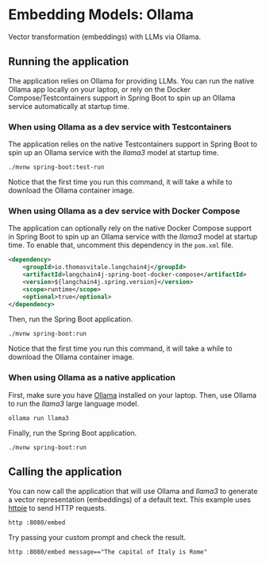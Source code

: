 # Embedding Models: Ollama

Vector transformation (embeddings) with LLMs via Ollama.

## Running the application

The application relies on Ollama for providing LLMs. You can run the native Ollama app locally on your laptop,
or rely on the Docker Compose/Testcontainers support in Spring Boot to spin up an Ollama service automatically
at startup time.

### When using Ollama as a dev service with Testcontainers

The application relies on the native Testcontainers support in Spring Boot to spin up an Ollama service
with the _llama3_ model at startup time.

```shell
./mvnw spring-boot:test-run
```

Notice that the first time you run this command, it will take a while to download the Ollama container image.

### When using Ollama as a dev service with Docker Compose

The application can optionally rely on the native Docker Compose support in Spring Boot to spin up
an Ollama service with the _llama3_ model at startup time. To enable that, uncomment this dependency
in the `pom.xml` file.

```xml
<dependency>
    <groupId>io.thomasvitale.langchain4j</groupId>
    <artifactId>langchain4j-spring-boot-docker-compose</artifactId>
    <version>${langchain4j.spring.version}</version>
    <scope>runtime</scope>
    <optional>true</optional>
</dependency>
```

Then, run the Spring Boot application.

```shell
./mvnw spring-boot:run
```

Notice that the first time you run this command, it will take a while to download the Ollama container image.

### When using Ollama as a native application

First, make sure you have [Ollama](https://ollama.ai) installed on your laptop.
Then, use Ollama to run the _llama3_ large language model.

```shell
ollama run llama3
```

Finally, run the Spring Boot application.

```shell
./mvnw spring-boot:run
```

## Calling the application

You can now call the application that will use Ollama and _llama3_ to generate a vector representation (embeddings) of a default text.
This example uses [httpie](https://httpie.io) to send HTTP requests.

```shell
http :8080/embed
```

Try passing your custom prompt and check the result.

```shell
http :8080/embed message=="The capital of Italy is Rome"
```
